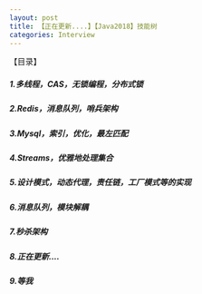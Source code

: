 ```yaml
---
layout: post
title: 【正在更新....】【Java2018】技能树
categories: Interview
---
```

【目录】

##### 1.多线程，CAS，无锁编程，分布式锁
##### 2.Redis，消息队列，哨兵架构
##### 3.Mysql，索引，优化，最左匹配
##### 4.Streams，优雅地处理集合
##### 5.设计模式，动态代理，责任链，工厂模式等的实现
##### 6.消息队列，模块解耦
##### 7.秒杀架构
##### 8.正在更新....
##### 9.等我



  




